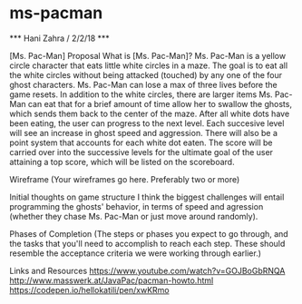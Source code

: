 # ms-pacman

*** Hani Zahra / 2/2/18 ***

[Ms. Pac-Man] Proposal
What is [Ms. Pac-Man]?
Ms. Pac-Man is a yellow circle character that eats little white circles in a maze. The goal is to eat all the white circles without being attacked (touched) by any one of the four ghost characters. Ms. Pac-Man can lose a max of three lives before the game resets. In addition to the white circles, there are larger items Ms. Pac-Man can eat that for a brief amount of time allow her to swallow the ghosts, which sends them back to the center of the maze. After all white dots have been eating, the user can progress to the next level. Each succesive level will see an increase in ghost speed and aggression. There will also be a point system that accounts for each white dot eaten. The score will be carried over into the successive levels for the ultimate goal of the user attaining a top score, which will be listed on the scoreboard.  

Wireframe
(Your wireframes go here. Preferably two or more)

Initial thoughts on game structure
I think the biggest challenges will entail programming the ghosts' behavior, in terms of speed and agression (whether they chase Ms. Pac-Man or just move around randomly). 

Phases of Completion
(The steps or phases you expect to go through, and the tasks that you'll need to accomplish to reach each step. These should resemble the acceptance criteria we were working through earlier.)

Links and Resources
https://www.youtube.com/watch?v=GOJBoGbRNQA
http://www.masswerk.at/JavaPac/pacman-howto.html
https://codepen.io/hellokatili/pen/xwKRmo
